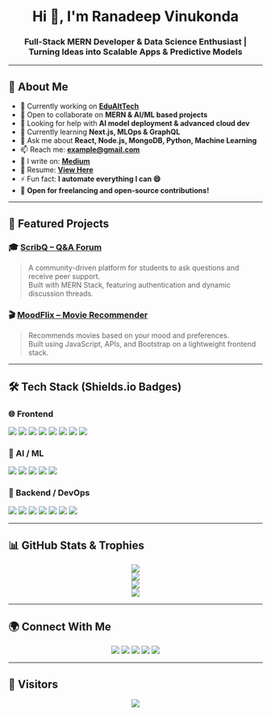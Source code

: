 <h1 align="center">Hi 👋, I'm Ranadeep Vinukonda</h1>
<h3 align="center">
  Full-Stack MERN Developer & Data Science Enthusiast | Turning Ideas into Scalable Apps & Predictive Models
</h3>

---

## 💼 About Me

- 🔭 Currently working on **[EduAltTech](https://github.com/RanadeepVinukonda/EduAlTech)**
- 👯 Open to collaborate on **MERN & AI/ML based projects**
- 🤝 Looking for help with **AI model deployment & advanced cloud dev**
- 🌱 Currently learning **Next.js, MLOps & GraphQL**
- 💬 Ask me about **React, Node.js, MongoDB, Python, Machine Learning**
- 📫 Reach me: **example@gmail.com**
- 📝 I write on: **[Medium](https://medium.com/@viranadeep)**
- 📄 Resume: **[View Here](#)**
- ⚡ Fun fact: **I automate everything I can 😄**
- 💼 **Open for freelancing and open-source contributions!**

---

## 🚀 Featured Projects

### 🎓 [ScribQ – Q&A Forum](https://scribq.onrender.com)
> A community-driven platform for students to ask questions and receive peer support.  
Built with MERN Stack, featuring authentication and dynamic discussion threads.

### 🎬 [MoodFlix – Movie Recommender](https://moodflix123.infinityfreeapp.com)
> Recommends movies based on your mood and preferences.  
Built using JavaScript, APIs, and Bootstrap on a lightweight frontend stack.

---

## 🛠️ Tech Stack (Shields.io Badges)

### 🌐 Frontend
<p align="left">
  <img src="https://img.shields.io/badge/HTML5-E34F26?style=for-the-badge&logo=html5&logoColor=white"/>
  <img src="https://img.shields.io/badge/CSS3-1572B6?style=for-the-badge&logo=css3&logoColor=white"/>
  <img src="https://img.shields.io/badge/JavaScript-F7DF1E?style=for-the-badge&logo=javascript&logoColor=black"/>
  <img src="https://img.shields.io/badge/TypeScript-3178C6?style=for-the-badge&logo=typescript&logoColor=white"/>
  <img src="https://img.shields.io/badge/React-20232A?style=for-the-badge&logo=react&logoColor=61DAFB"/>
  <img src="https://img.shields.io/badge/Vue.js-4FC08D?style=for-the-badge&logo=vue.js&logoColor=white"/>
  <img src="https://img.shields.io/badge/TailwindCSS-38B2AC?style=for-the-badge&logo=tailwind-css&logoColor=white"/>
  <img src="https://img.shields.io/badge/DaisyUI-FF69B4?style=for-the-badge"/>
</p>

### 🧠 AI / ML
<p align="left">
  <img src="https://img.shields.io/badge/Python-3776AB?style=for-the-badge&logo=python&logoColor=white"/>
  <img src="https://img.shields.io/badge/TensorFlow-FF6F00?style=for-the-badge&logo=tensorflow&logoColor=white"/>
  <img src="https://img.shields.io/badge/PyTorch-EE4C2C?style=for-the-badge&logo=pytorch&logoColor=white"/>
  <img src="https://img.shields.io/badge/Pandas-150458?style=for-the-badge&logo=pandas&logoColor=white"/>
  <img src="https://img.shields.io/badge/Scikit--Learn-F7931E?style=for-the-badge&logo=scikit-learn&logoColor=white"/>
</p>

### 🧰 Backend / DevOps
<p align="left">
  <img src="https://img.shields.io/badge/Node.js-339933?style=for-the-badge&logo=node.js&logoColor=white"/>
  <img src="https://img.shields.io/badge/-Express.js-black?style=for-the-badge&logo=express&logoColor=white"/>
  <img src="https://img.shields.io/badge/MongoDB-47A248?style=for-the-badge&logo=mongodb&logoColor=white"/>
  <img src="https://img.shields.io/badge/Firebase-FFCA28?style=for-the-badge&logo=firebase&logoColor=black"/>
  <img src="https://img.shields.io/badge/Git-F05032?style=for-the-badge&logo=git&logoColor=white"/>
  <img src="https://img.shields.io/badge/Docker-2496ED?style=for-the-badge&logo=docker&logoColor=white"/>
  <img src="https://img.shields.io/badge/Postman-FF6C37?style=for-the-badge&logo=postman&logoColor=white"/>
</p>

---

## 📊 GitHub Stats & Trophies

<p align="center">
  <img src="https://github-readme-stats.vercel.app/api?username=RanadeepVinukonda&show_icons=true&theme=tokyonight&hide_border=true" />
  <br />
  <img src="https://github-readme-streak-stats.herokuapp.com/?user=RanadeepVinukonda&theme=tokyonight&hide_border=true" />
  <br />
  <img src="https://github-readme-stats.vercel.app/api/top-langs/?username=RanadeepVinukonda&layout=compact&theme=tokyonight&hide_border=true" />
  <br />
  <img src="https://github-profile-trophy.vercel.app/?username=RanadeepVinukonda&theme=gruvbox&no-frame=true&row=1&column=7" />
</p>

---

## 🌍 Connect With Me

<p align="center">
  <a href="mailto:example@gmail.com"><img src="https://img.shields.io/badge/Gmail-D14836?style=for-the-badge&logo=gmail&logoColor=white" /></a>
  <a href="https://linkedin.com/in/ranadeepvinukonda"><img src="https://img.shields.io/badge/LinkedIn-0A66C2?style=for-the-badge&logo=linkedin&logoColor=white" /></a>
  <a href="https://instagram.com/ranadeepvinukonda"><img src="https://img.shields.io/badge/Instagram-E4405F?style=for-the-badge&logo=instagram&logoColor=white" /></a>
  <a href="https://medium.com/@viranadeep"><img src="https://img.shields.io/badge/Medium-12100E?style=for-the-badge&logo=medium&logoColor=white" /></a>
  <a href="https://github.com/RanadeepVinukonda"><img src="https://img.shields.io/badge/GitHub-100000?style=for-the-badge&logo=github&logoColor=white" /></a>
</p>

---

## 👀 Visitors

<p align="center">
  <img src="https://komarev.com/ghpvc/?username=RanadeepVinukonda&label=Profile%20views&color=0e75b6&style=for-the-badge" />
</p>
